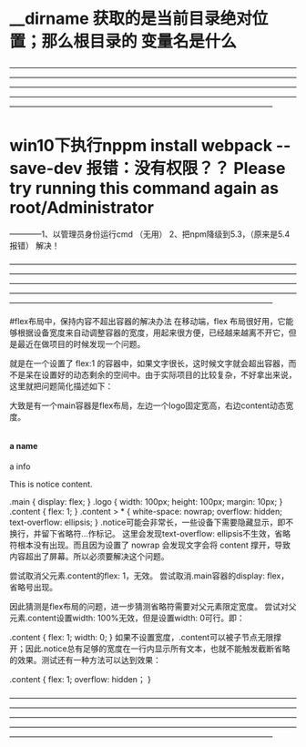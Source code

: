 # __dirname 获取的是当前目录绝对位置；那么根目录的 变量名是什么 

—————————————————————————————————————————————————————————————————————————————————————————————————————————————————————————————————————————————————————————————————————————————————

# win10下执行nppm install webpack --save-dev 报错：没有权限？？   Please try running this command again as root/Administrator
————1、以管理员身份运行cmd  （无用）
	2、把npm降级到5.3，（原来是5.4 报错）  解决！

—————————————————————————————————————————————————————————————————————————————————————————————————————————————————————————————————————————————————————————————————————————————————

#flex布局中，保持内容不超出容器的解决办法
在移动端，flex 布局很好用，它能够根据设备宽度来自动调整容器的宽度，用起来很方便，已经越来越离不开它，但是最近在做项目的时候发现一个问题。

就是在一个设置了 flex:1 的容器中，如果文字很长，这时候文字就会超出容器，而不是呆在设置好的动态剩余的空间中。由于实际项目的比较复杂，不好拿出来说，这里就把问题简化描述如下：

大致是有一个main容器是flex布局，左边一个logo固定宽高，右边content动态宽度。

<div class="main">
    <img alt="" class="logo" src="pic.jpg">
    <div class="content">
        <h4 class="name">a name</h4>
        <p class="info">a info</p>
        <p class="notice">This is notice content.</p>
    </div>
</div>
.main {
    display: flex;
}
.logo {
    width: 100px;
    height: 100px;
    margin: 10px;
}
.content {
    flex: 1;
}
.content > * {
    white-space: nowrap;
    overflow: hidden;
    text-overflow: ellipsis;
}
.notice可能会非常长，一些设备下需要隐藏显示，即不换行，并留下省略符…作标记。
这里会发现text-overflow: ellipsis不生效，省略符根本没有出现。而且因为设置了 nowrap 会发现文字会将 content 撑开，导致内容超出了屏幕。所以必须要解决这个问题。

尝试取消父元素.content的flex: 1，无效。
尝试取消.main容器的display: flex，省略号出现。

因此猜测是flex布局的问题，进一步猜测省略符需要对父元素限定宽度。
尝试对父元素.content设置width: 100%无效，但是设置width: 0可行。即：

.content {
    flex: 1;
    width: 0;
}
如果不设置宽度，.content可以被子节点无限撑开；因此.notice总有足够的宽度在一行内显示所有文本，也就不能触发截断省略的效果。测试还有一种方法可以达到效果：

.content {
    flex: 1;
    overflow: hidden；
}

—————————————————————————————————————————————————————————————————————————————————————————————————————————————————————————————————————————————————————————————————————————————————